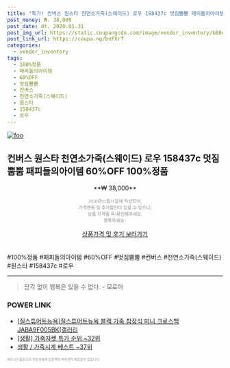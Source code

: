 ```yaml
--- 
title: "특가! 컨버스 원스타 천연소가죽(스웨이드) 로우 158437c 멋짐뿜뿜 패피들의아이템 ..." 
post_money: ₩. 38,000 
post_date: dt. 2020.01.31 
post_img_url: https://static.coupangcdn.com/image/vendor_inventory/b88c/a4991a2ad17fb8c0ae2301f9b0a5bcda2c14336c81c2da2fdfda3f68158f.jpg 
post_link_url: https://coupa.ng/bnFXrT 
categories: 
  - vendor_inventory 
tags: 
  - 100%정품 
  - 패피들의아이템 
  - 60%OFF 
  - 멋짐뿜뿜 
  - 컨버스 
  - 천연소가죽(스웨이드) 
  - 원스타 
  - 158437c 
  - 로우 
--- 
```

[![foo](https://static.coupangcdn.com/image/vendor_inventory/b88c/a4991a2ad17fb8c0ae2301f9b0a5bcda2c14336c81c2da2fdfda3f68158f.jpg)](https://coupa.ng/bnFXrT) 

## 컨버스 원스타 천연소가죽(스웨이드) 로우 158437c 멋짐뿜뿜 패피들의아이템 60%OFF 100%정품 
<p style="text-align: center;">**₩ 38,000**</p> 
<p style="text-align: center;"><span style="color: #898c8f; font-family: Georgia,Times,serif; font-size: 0.75em;">2020년01월31일에 작성되어, <br>가격변동 및 추가할인이 있을 수 있으니,<br> 상품 가격을 꼭!확인해주세요.<br>행복하세요~</span> 
</p>	 
<div markdown="0" style="text-align: center;"><a href="https://coupa.ng/bnFXrT" class="btn btn--success">상품가격 및 후기 보러가기</a></div> 
<br><br> 
  #100%정품 #패피들의아이템 #60%OFF #멋짐뿜뿜 #컨버스 #천연소가죽(스웨이드) #원스타 #158437c #로우 
<hr> 

> 망각 없이 행복은 있을 수 없다. - 모로아 


### POWER LINK

* <a href="https://blog.naver.com/sakai111/221779481706" target="_blank">[질스튜어트뉴욕]질스튜어트뉴욕 블랙 가죽 참장식 미니 크로스백 JABA9F005BK(갤러리</a>
* <a href="https://blog.naver.com/sakai111/221789685325" target="_blank"> [생활] 가죽자켓 특가 순위 ~32위</a>
* <a href="https://blog.naver.com/santokki14/221788357250" target="_blank">생활 / 가죽시계 베스트 ~37위</a>

<span style="color: #898c8f; font-family: Georgia,Times,serif; font-size: 0.55em;">파트너스활동으로 작성자에게 일정액의 커미션이 제공될수 있습니다.</span> 
